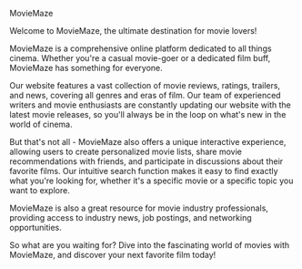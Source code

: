 MovieMaze



Welcome to MovieMaze, the ultimate destination for movie lovers!

MovieMaze is a comprehensive online platform dedicated to all things cinema. Whether you're a casual movie-goer or a dedicated film buff, MovieMaze has something for everyone.

Our website features a vast collection of movie reviews, ratings, trailers, and news, covering all genres and eras of film. Our team of experienced writers and movie enthusiasts are constantly updating our website with the latest movie releases, so you'll always be in the loop on what's new in the world of cinema.

But that's not all - MovieMaze also offers a unique interactive experience, allowing users to create personalized movie lists, share movie recommendations with friends, and participate in discussions about their favorite films. Our intuitive search function makes it easy to find exactly what you're looking for, whether it's a specific movie or a specific topic you want to explore.

MovieMaze is also a great resource for movie industry professionals, providing access to industry news, job postings, and networking opportunities.

So what are you waiting for? Dive into the fascinating world of movies with MovieMaze, and discover your next favorite film today!